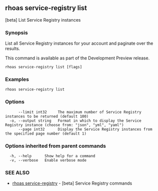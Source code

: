 ## rhoas service-registry list

[beta] List Service Registry instances

### Synopsis

 
List all Service Registry instances for your account and paginate over the results.

This command is available as part of the Development Preview release.


```
rhoas service-registry list [flags]
```

### Examples

```
rhoas service-registry list

```

### Options

```
      --limit int32     The maximum number of Service Registry instances to be returned (default 100)
  -o, --output string   Format in which to display the Service Registry instance (choose from: "json", "yml", "yaml")
      --page int32      Display the Service Registry instances from the specified page number (default 1)
```

### Options inherited from parent commands

```
  -h, --help      Show help for a command
  -v, --verbose   Enable verbose mode
```

### SEE ALSO

* [rhoas service-registry](rhoas_service-registry.md)	 - [beta] Service Registry commands

